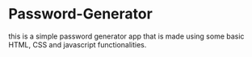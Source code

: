# Password-Generator

this is a simple password generator app that is made using some basic HTML, CSS and javascript functionalities. 
